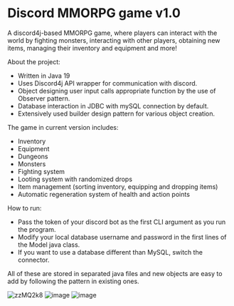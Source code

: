 # Discord MMORPG game v1.0

A discord4j-based MMORPG game, where players can interact with the world by fighting monsters, interacting with other players, obtaining new items, managing their inventory and equipment and more!

About the project:
- Written in Java 19
- Uses Discord4j API wrapper for communication with discord.
- Object designing user input calls appropriate function by the use of Observer pattern.
- Database interaction in JDBC with mySQL connection by default.
- Extensively used builder design pattern for various object creation.

The game in current version includes:
- Inventory
- Equipment
- Dungeons
- Monsters
- Fighting system
- Looting system with randomized drops
- Item management (sorting inventory, equipping and dropping items)
- Automatic regeneration system of health and action points

How to run:
- Pass the token of your discord bot as the first CLI argument as you run the program.
- Modify your local database username and password in the first lines of the Model java class.
- If you want to use a database different than MySQL, switch the connector.


All of these are stored in separated java files and new objects are easy to add by following the pattern in existing ones.

![zzMQ2k8](https://github.com/Salonce/discord-rpg-game/assets/27849647/ef95fbf8-9d6a-4c9e-8449-75f5cece3960)
![image](https://user-images.githubusercontent.com/27849647/226178152-44e4d730-730b-43df-b667-979747f6028c.png)
![image](https://user-images.githubusercontent.com/27849647/226177879-a9417650-6f93-40b0-9e75-82f7d4115246.png)

